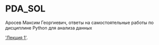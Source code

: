 # PDA_SOL
Аросев Максим Георгиевич, ответы на самостоятельные работы по дисциплине Python для анализа данных


['Лекция 1'](https://github.com/ArosevMaxim/PDA_SOL/blob/main/BasicElemtnts.ipynb).
